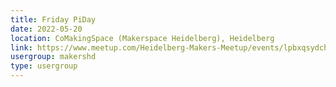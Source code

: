 ```yaml
---
title: Friday PiDay
date: 2022-05-20
location: CoMakingSpace (Makerspace Heidelberg), Heidelberg
link: https://www.meetup.com/Heidelberg-Makers-Meetup/events/lpbxqsydchbbc/
usergroup: makershd
type: usergroup
---
```

